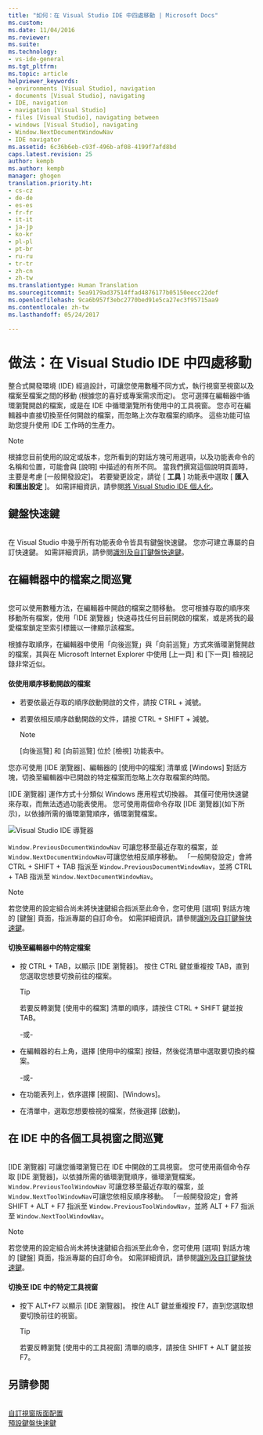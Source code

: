 ```yaml
---
title: "如何：在 Visual Studio IDE 中四處移動 | Microsoft Docs"
ms.custom: 
ms.date: 11/04/2016
ms.reviewer: 
ms.suite: 
ms.technology:
- vs-ide-general
ms.tgt_pltfrm: 
ms.topic: article
helpviewer_keywords:
- environments [Visual Studio], navigation
- documents [Visual Studio], navigating
- IDE, navigation
- navigation [Visual Studio]
- files [Visual Studio], navigating between
- windows [Visual Studio], navigating
- Window.NextDocumentWindowNav
- IDE navigator
ms.assetid: 6c36b6eb-c93f-496b-af08-4199f7afd8bd
caps.latest.revision: 25
author: kempb
ms.author: kempb
manager: ghogen
translation.priority.ht:
- cs-cz
- de-de
- es-es
- fr-fr
- it-it
- ja-jp
- ko-kr
- pl-pl
- pt-br
- ru-ru
- tr-tr
- zh-cn
- zh-tw
ms.translationtype: Human Translation
ms.sourcegitcommit: 5ea9179ad37514ffad4876177b05150eecc22def
ms.openlocfilehash: 9ca6b957f3ebc2770bed91e5ca27ec3f95715aa9
ms.contentlocale: zh-tw
ms.lasthandoff: 05/24/2017

---
```

# 做法：在 Visual Studio IDE 中四處移動
<a id="how-to-move-around-in-the-visual-studio-ide" class="xliff"></a>
整合式開發環境 (IDE) 經過設計，可讓您使用數種不同方式，執行視窗至視窗以及檔案至檔案之間的移動 (根據您的喜好或專案需求而定)。 您可選擇在編輯器中循環瀏覽開啟的檔案，或是在 IDE 中循環瀏覽所有使用中的工具視窗。 您亦可在編輯器中直接切換至任何開啟的檔案，而忽略上次存取檔案的順序。 這些功能可協助您提升使用 IDE 工作時的生產力。  
  
> [!NOTE]
>  根據您目前使用的設定或版本，您所看到的對話方塊可用選項，以及功能表命令的名稱和位置，可能會與 [說明] 中描述的有所不同。 當我們撰寫這個說明頁面時，主要是考慮 [一般開發設定]。 若要變更設定，請從 [ **工具** ] 功能表中選取 [ **匯入和匯出設定** ]。 如需詳細資訊，請參閱[將 Visual Studio IDE 個人化](../ide/personalizing-the-visual-studio-ide.md)。  
  
## 鍵盤快速鍵
<a id="keyboard-shortcuts" class="xliff"></a>  
 在 Visual Studio 中幾乎所有功能表命令皆具有鍵盤快速鍵。 您亦可建立專屬的自訂快速鍵。 如需詳細資訊，請參閱[識別及自訂鍵盤快速鍵](../ide/identifying-and-customizing-keyboard-shortcuts-in-visual-studio.md)。  
  
## 在編輯器中的檔案之間巡覽
<a id="navigating-among-files-in-the-editor" class="xliff"></a>  
 您可以使用數種方法，在編輯器中開啟的檔案之間移動。 您可根據存取的順序來移動所有檔案，使用「IDE 瀏覽器」快速尋找任何目前開啟的檔案，或是將我的最愛檔案鎖定至索引標籤以一律顯示該檔案。  
  
 根據存取順序，在編輯器中使用「向後巡覽」與「向前巡覽」方式來循環瀏覽開啟的檔案，其與在 Microsoft Internet Explorer 中使用 [上一頁] 和 [下一頁] 檢視記錄非常近似。  
  
#### 依使用順序移動開啟的檔案
<a id="to-move-through-open-files-in-order-of-use" class="xliff"></a>  
  
-   若要依最近存取的順序啟動開啟的文件，請按 CTRL + 減號。  
  
-   若要依相反順序啟動開啟的文件，請按 CTRL + SHIFT + 減號。  
  
    > [!NOTE]
    >  [向後巡覽] 和 [向前巡覽] 位於 [檢視] 功能表中。  
  
 您亦可使用 [IDE 瀏覽器]、編輯器的 [使用中的檔案] 清單或 [Windows] 對話方塊，切換至編輯器中已開啟的特定檔案而忽略上次存取檔案的時間。  
  
 [IDE 瀏覽器] 運作方式十分類似 Windows 應用程式切換器。 其僅可使用快速鍵來存取，而無法透過功能表使用。 您可使用兩個命令存取 [IDE 瀏覽器]\(如下所示)，以依據所需的循環瀏覽順序，循環瀏覽檔案。  
  
 ![Visual Studio IDE 導覽器](~/ide/media/vs2015_ide_navigator.png "VS2015_IDE_Navigator")  
  
 `Window.PreviousDocumentWindowNav` 可讓您移至最近存取的檔案，並`Window.NextDocumentWindowNav`可讓您依相反順序移動。 「一般開發設定」會將 CTRL + SHIFT + TAB 指派至 `Window.PreviousDocumentWindowNav`，並將 CTRL + TAB 指派至 `Window.NextDocumentWindowNav`。  
  
> [!NOTE]
>  若您使用的設定組合尚未將快速鍵組合指派至此命令，您可使用 [選項] 對話方塊的 [鍵盤] 頁面，指派專屬的自訂命令。 如需詳細資訊，請參閱[識別及自訂鍵盤快速鍵](../ide/identifying-and-customizing-keyboard-shortcuts-in-visual-studio.md)。  
  
#### 切換至編輯器中的特定檔案
<a id="to-switch-to-specific-files-in-the-editor" class="xliff"></a>  
  
-   按 CTRL + TAB，以顯示 [IDE 瀏覽器]。 按住 CTRL 鍵並重複按 TAB，直到您選取您想要切換前往的檔案。  
  
    > [!TIP]
    >  若要反轉瀏覽 [使用中的檔案] 清單的順序，請按住 CTRL + SHIFT 鍵並按 TAB。  
  
     \-或-  
  
-   在編輯器的右上角，選擇 [使用中的檔案] 按鈕，然後從清單中選取要切換的檔案。  
  
     \-或-  
  
-   在功能表列上，依序選擇 [視窗]、[Windows]。  
  
-   在清單中，選取您想要檢視的檔案，然後選擇 [啟動]。  
  
## 在 IDE 中的各個工具視窗之間巡覽
<a id="navigating-among-tool-windows-in-the-ide" class="xliff"></a>  
 [IDE 瀏覽器] 可讓您循環瀏覽已在 IDE 中開啟的工具視窗。 您可使用兩個命令存取 [IDE 瀏覽器]，以依據所需的循環瀏覽順序，循環瀏覽檔案。 `Window.PreviousToolWindowNav` 可讓您移至最近存取的檔案，並`Window.NextToolWindowNav`可讓您依相反順序移動。 「一般開發設定」會將 SHIFT + ALT + F7 指派至 `Window.PreviousToolWindowNav`，並將 ALT + F7 指派至 `Window.NextToolWindowNav`。  
  
> [!NOTE]
>  若您使用的設定組合尚未將快速鍵組合指派至此命令，您可使用 [選項] 對話方塊的 [鍵盤] 頁面，指派專屬的自訂命令。 如需詳細資訊，請參閱[識別及自訂鍵盤快速鍵](../ide/identifying-and-customizing-keyboard-shortcuts-in-visual-studio.md)。  
  
#### 切換至 IDE 中的特定工具視窗
<a id="to-switch-to-a-specific-tool-window-in-the-ide" class="xliff"></a>  
  
-   按下 ALT+F7 以顯示 [IDE 瀏覽器]。 按住 ALT 鍵並重複按 F7，直到您選取想要切換前往的視窗。  
  
    > [!TIP]
    >  若要反轉瀏覽 [使用中的工具視窗] 清單的順序，請按住 SHIFT + ALT 鍵並按 F7。  
  
## 另請參閱
<a id="see-also" class="xliff"></a>  
 [自訂視窗版面配置](../ide/customizing-window-layouts-in-visual-studio.md)   
 [預設鍵盤快速鍵](../ide/default-keyboard-shortcuts-in-visual-studio.md)
